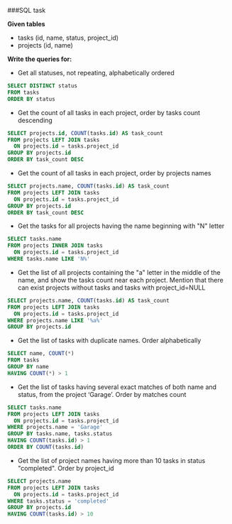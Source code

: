 ###SQL task

**Given tables**<br>
* tasks (id, name, status, project_id) <br>
* projects (id, name) <br>

**Write the queries for:**<br>

* Get all statuses, not repeating, alphabetically ordered

```sql
SELECT DISTINCT status
FROM tasks
ORDER BY status
```
* Get the count of all tasks in each project, order by tasks count descending

```sql
SELECT projects.id, COUNT(tasks.id) AS task_count
FROM projects LEFT JOIN tasks
  ON projects.id = tasks.project_id
GROUP BY projects.id
ORDER BY task_count DESC
```
* Get the count of all tasks in each project, order by projects names

```sql
SELECT projects.name, COUNT(tasks.id) AS task_count
FROM projects LEFT JOIN tasks
  ON projects.id = tasks.project_id
GROUP BY projects.id
ORDER BY task_count DESC
```
* Get the tasks for all projects having the name beginning with "N" letter

```sql
SELECT tasks.name
FROM projects INNER JOIN tasks
  ON projects.id = tasks.project_id
WHERE tasks.name LIKE 'N%'
```
* Get the list of all projects containing the "a" letter in the middle of the name, and show the tasks count near each project. Mention that there can exist projects without tasks and tasks with project_id=NULL

```sql
SELECT projects.name, COUNT(tasks.id) AS task_count
FROM projects LEFT JOIN tasks
  ON projects.id = tasks.project_id
WHERE projects.name LIKE '%a%'
GROUP BY projects.id
```
* Get the list of tasks with duplicate names. Order alphabetically

```sql
SELECT name, COUNT(*)
FROM tasks
GROUP BY name
HAVING COUNT(*) > 1
```
* Get the list of tasks having several exact matches of both name and status, from the project ‘Garage’. Order by matches count

```sql
SELECT tasks.name
FROM projects LEFT JOIN tasks
  ON projects.id = tasks.project_id
WHERE projects.name = 'Garage' 
GROUP BY tasks.name, tasks.status
HAVING COUNT(tasks.id) > 1
ORDER BY COUNT(tasks.id)
```
* Get the list of project names having more than 10 tasks in status "completed". Order by project_id

```sql
SELECT projects.name
FROM projects LEFT JOIN tasks
  ON projects.id = tasks.project_id
WHERE tasks.status = 'completed'
GROUP BY projects.id
HAVING COUNT(tasks.id) > 10
```

